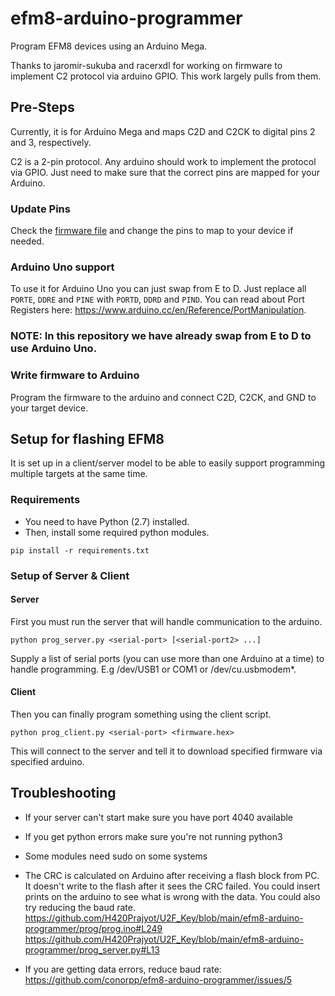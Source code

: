 # efm8-arduino-programmer
Program EFM8 devices using an Arduino Mega.

Thanks to jaromir-sukuba and racerxdl for working on firmware to implement C2 protocol via arduino GPIO.  This work largely pulls from them.

## Pre-Steps
Currently, it is for Arduino Mega and maps C2D and C2CK to digital pins 2 and 3, respectively. 

C2 is a 2-pin protocol.  Any arduino should work to implement the protocol via GPIO.  Just need to make sure that the correct pins are mapped for your Arduino.

### Update Pins
Check the [firmware file](https://github.com/conorpp/efm8-arduino-programmer/blob/master/prog/prog.ino#L11) and change the pins to map to your device if needed.

### Arduino Uno support
To use it for Arduino Uno you can just swap from E to D. Just replace all `PORTE`, `DDRE` and `PINE` with `PORTD`, `DDRD` and `PIND`. You can read about Port Registers here: https://www.arduino.cc/en/Reference/PortManipulation.

### NOTE: In this repository we have already swap from E to D to use Arduino Uno.

### Write firmware to Arduino
Program the firmware to the arduino and connect C2D, C2CK, and GND to your target device.

## Setup for flashing EFM8
It is set up in a client/server model to be able to easily support programming multiple targets at the same time.

### Requirements
- You need to have Python (2.7) installed.
- Then, install some required python modules.

```
pip install -r requirements.txt
```

### Setup of Server & Client

#### Server 
First you must run the server that will handle communication to the arduino.

```
python prog_server.py <serial-port> [<serial-port2> ...]
```

Supply a list of serial ports (you can use more than one Arduino at a time) to handle programming.  E.g /dev/USB1 or COM1 or /dev/cu.usbmodem*.

#### Client
Then you can finally program something using the client script.

```
python prog_client.py <serial-port> <firmware.hex>
```

This will connect to the server and tell it to download specified firmware via specified arduino.

## Troubleshooting

- If your server can't start make sure you have port 4040 available
- If you get python errors make sure you're not running python3
- Some modules need sudo on some systems

- The CRC is calculated on Arduino after receiving a flash block from PC. It doesn't write to the flash after it sees the CRC failed. You could insert     prints on the arduino to see what is wrong with the data. You could also try reducing the baud rate.
  https://github.com/H420Prajyot/U2F_Key/blob/main/efm8-arduino-programmer/prog/prog.ino#L249
  https://github.com/H420Prajyot/U2F_Key/blob/main/efm8-arduino-programmer/prog_server.py#L13

- If you are getting data errors, reduce baud rate: https://github.com/conorpp/efm8-arduino-programmer/issues/5
